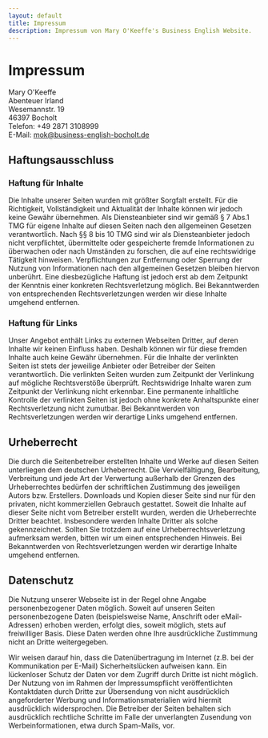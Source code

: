 ```yaml
---
layout: default
title: Impressum
description: Impressum von Mary O'Keeffe's Business English Website.
---
```

# Impressum

Mary O'Keeffe  
Abenteuer Irland  
Wesemannstr. 19  
46397 Bocholt  
Telefon: +49 2871 3108999  
E-Mail: <mok@business-english-bocholt.de>  

## Haftungsausschluss

### Haftung für Inhalte

Die Inhalte unserer Seiten wurden mit größter Sorgfalt erstellt.
Für die Richtigkeit, Vollständigkeit und Aktualität der Inhalte
können wir jedoch keine Gewähr übernehmen. Als Diensteanbieter sind wir gemäß § 7 Abs.1 TMG für
eigene Inhalte auf diesen Seiten nach den allgemeinen Gesetzen verantwortlich.
Nach §§ 8 bis 10 TMG sind wir als Diensteanbieter jedoch nicht
verpflichtet, übermittelte oder gespeicherte fremde Informationen zu
überwachen oder nach Umständen zu forschen, die auf eine rechtswidrige
Tätigkeit hinweisen. Verpflichtungen zur Entfernung oder Sperrung der
Nutzung von Informationen nach den allgemeinen Gesetzen bleiben hiervon
unberührt. Eine diesbezügliche Haftung ist jedoch erst ab dem
Zeitpunkt der Kenntnis einer konkreten Rechtsverletzung möglich. Bei
Bekanntwerden von entsprechenden Rechtsverletzungen werden wir diese Inhalte
umgehend entfernen.

### Haftung für Links

Unser Angebot enthält Links zu externen Webseiten Dritter, auf deren
Inhalte wir keinen Einfluss haben. Deshalb können wir für diese
fremden Inhalte auch keine Gewähr übernehmen. Für die Inhalte
der verlinkten Seiten ist stets der jeweilige Anbieter oder Betreiber der
Seiten verantwortlich. Die verlinkten Seiten wurden zum Zeitpunkt der Verlinkung
auf mögliche Rechtsverstöße überprüft. Rechtswidrige
Inhalte waren zum Zeitpunkt der Verlinkung nicht erkennbar. Eine permanente
inhaltliche Kontrolle der verlinkten Seiten ist jedoch ohne konkrete Anhaltspunkte
einer Rechtsverletzung nicht zumutbar. Bei Bekanntwerden von Rechtsverletzungen
werden wir derartige Links umgehend entfernen.

## Urheberrecht

Die durch die Seitenbetreiber erstellten Inhalte und Werke auf diesen Seiten
unterliegen dem deutschen Urheberrecht. Die Vervielfältigung, Bearbeitung, Verbreitung und
jede Art der Verwertung außerhalb der Grenzen des Urheberrechtes bedürfen
der schriftlichen Zustimmung des jeweiligen Autors bzw. Erstellers. Downloads
und Kopien dieser Seite sind nur für den privaten, nicht kommerziellen
Gebrauch gestattet. Soweit die Inhalte auf dieser Seite nicht vom Betreiber erstellt wurden,
werden die Urheberrechte Dritter beachtet. Insbesondere werden Inhalte Dritter als solche
gekennzeichnet. Sollten Sie trotzdem auf eine Urheberrechtsverletzung aufmerksam werden,
bitten wir um einen entsprechenden Hinweis.
Bei Bekanntwerden von Rechtsverletzungen werden wir derartige Inhalte umgehend entfernen.

## Datenschutz

Die Nutzung unserer Webseite ist in der Regel ohne Angabe personenbezogener Daten möglich.
Soweit auf unseren Seiten personenbezogene Daten (beispielsweise Name,
Anschrift oder eMail-Adressen) erhoben werden, erfolgt dies, soweit möglich, stets auf
freiwilliger Basis. Diese Daten werden ohne Ihre ausdrückliche Zustimmung nicht an Dritte weitergegeben.

Wir weisen darauf hin, dass die Datenübertragung im Internet (z.B.
bei der Kommunikation per E-Mail) Sicherheitslücken aufweisen kann.
Ein lückenloser Schutz der Daten vor dem Zugriff durch Dritte ist nicht
möglich.
Der Nutzung von im Rahmen der Impressumspflicht veröffentlichten Kontaktdaten
durch Dritte zur Übersendung von nicht ausdrücklich angeforderter
Werbung und Informationsmaterialien wird hiermit ausdrücklich widersprochen.
Die Betreiber der Seiten behalten sich ausdrücklich rechtliche Schritte
im Falle der unverlangten Zusendung von Werbeinformationen, etwa durch Spam-Mails,
vor.
